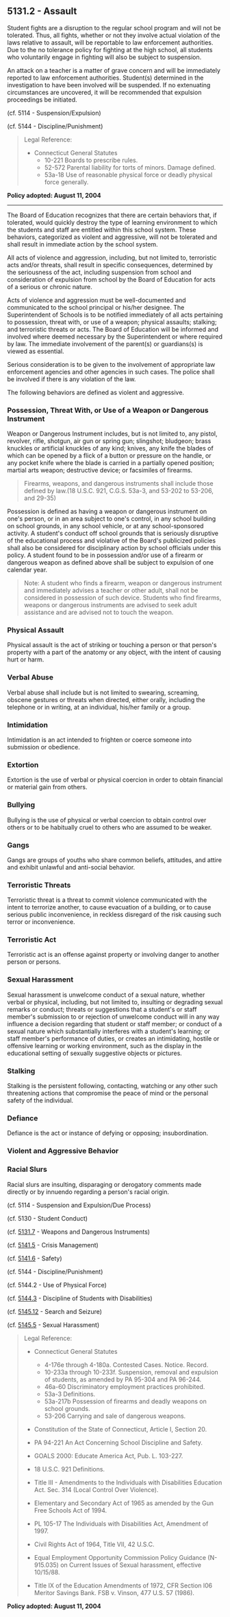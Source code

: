 ## 5131.2 - Assault

Student fights are a disruption to the regular school program and will not be tolerated. Thus, all fights, whether or not they involve actual violation of the laws relative to assault, will be reportable to law enforcement authorities.  Due to the no tolerance policy for fighting at the high school, all students who voluntarily engage in fighting will also be subject to suspension.

An attack on a teacher is a matter of grave concern and will be immediately reported to law enforcement authorities.  Student\(s\) determined in the investigation to have been involved will be suspended. If no extenuating circumstances are uncovered, it will be recommended that expulsion proceedings be initiated.

\(cf. 5114 - Suspension\/Expulsion\)

\(cf. 5144 - Discipline\/Punishment\)

> Legal Reference:
> 
> * Connecticut General Statutes
>   * 10-221 Boards to prescribe rules.
>   * 52-572 Parental liability for torts of minors. Damage defined.
>   * 53a-18 Use of reasonable physical force or deadly physical force generally.

**Policy adopted:  August 11, 2004**

---

The Board of Education recognizes that there are certain behaviors that, if tolerated, would quickly destroy the type of learning environment to which the students and staff are entitled within this school system. These behaviors, categorized as violent and aggressive, will not be tolerated and shall result in immediate action by the school system.

All acts of violence and aggression, including, but not limited to, terroristic acts and\/or threats, shall result in specific consequences, determined by the seriousness of the act, including suspension from school and consideration of expulsion from school by the Board of Education for acts of a serious or chronic nature.

Acts of violence and aggression must be well-documented and communicated to the school principal or his\/her designee. The Superintendent of Schools is to be notified immediately of all acts pertaining to possession, threat with, or use of a weapon; physical assaults; stalking; and terroristic threats or acts. The Board of Education will be informed and involved where deemed necessary by the Superintendent or where required by law. The immediate involvement of the parent\(s\) or guardians\(s\) is viewed as essential.

Serious consideration is to be given to the involvement of appropriate law enforcement agencies and other agencies in such cases. The police shall be involved if there is any violation of the law.

The following behaviors are defined as violent and aggressive.

### Possession, Threat With, or Use of a Weapon or Dangerous Instrument

Weapon or Dangerous Instrument includes, but is not limited to, any pistol, revolver, rifle, shotgun, air gun or spring gun; slingshot; bludgeon; brass knuckles or artificial knuckles of any kind; knives, any knife the blades of which can be opened by a flick of a button or pressure on the handle, or any pocket knife where the blade is carried in a partially opened position; martial arts weapon; destructive device; or facsimiles of firearms.

> Firearms, weapons, and dangerous instruments shall include those defined by law.\(18 U.S.C. 921, C.G.S. 53a-3, and 53-202 to 53-206, and 29-35\)

Possession is defined as having a weapon or dangerous instrument on one's person, or in an area subject to one's control, in any school building on school grounds, in any school vehicle, or at any school-sponsored activity. A student's conduct off school grounds that is seriously disruptive of the educational process and violative of the Board's publicized policies shall also be considered for disciplinary action by school officials under this policy. A student found to be in possession and\/or use of a firearm or dangerous weapon as defined above shall be subject to expulsion of one calendar year.

> Note:  A student who finds a firearm, weapon or dangerous instrument and immediately advises a teacher or other adult, shall not be considered in possession of such device. Students who find firearms, weapons or dangerous instruments are advised to seek adult assistance and are advised not to touch the weapon.

### Physical Assault

Physical assault is the act of striking or touching a person or that person's property with a part of the anatomy or any object, with the intent of causing hurt or harm.

### Verbal Abuse

Verbal abuse shall include but is not limited to swearing, screaming, obscene gestures or threats when directed, either orally, including the telephone or in writing, at an individual, his\/her family or a group.

### Intimidation

Intimidation is an act intended to frighten or coerce someone into submission or obedience.

### Extortion

Extortion is the use of verbal or physical coercion in order to obtain financial or material gain from others.

### Bullying

Bullying is the use of physical or verbal coercion to obtain control over others or to be habitually cruel to others who are assumed to be weaker.

### Gangs

Gangs are groups of youths who share common beliefs, attitudes, and attire and exhibit unlawful and anti-social behavior.

### Terroristic Threats

Terroristic threat is a threat to commit violence communicated with the intent to terrorize another, to cause evacuation of a building, or to cause serious public inconvenience, in reckless disregard of the risk causing such terror or inconvenience.

### Terroristic Act

Terroristic act is an offense against property or involving danger to another person or persons.

### Sexual Harassment

Sexual harassment is unwelcome conduct of a sexual nature, whether verbal or physical, including, but not limited to, insulting or degrading sexual remarks or conduct; threats or suggestions that a student's or staff member's submission to or rejection of unwelcome conduct will in any way influence a decision regarding that student or staff member; or conduct of a sexual nature which substantially interferes with a student's learning; or staff member's performance of duties, or creates an intimidating, hostile or offensive learning or working environment, such as the display in the educational setting of sexually suggestive objects or pictures.

### Stalking

Stalking is the persistent following, contacting, watching or any other such threatening actions that compromise the peace of mind or the personal safety of the individual.

### Defiance

Defiance is the act or instance of defying or opposing; insubordination.

### Violent and Aggressive Behavior

### Racial Slurs

Racial slurs are insulting, disparaging or derogatory comments made directly or by innuendo regarding a person's racial origin.

\(cf. 5114 - Suspension and Expulsion\/Due Process\)

\(cf. 5130 - Student Conduct\)

\(cf. [5131.7](/policies/5000/5131-7.md) - Weapons and Dangerous Instruments\)

\(cf. [5141.5](/policies/5000/5141-5.md) - Crisis Management\)

\(cf. [5141.6](/policies/5000/5141-6.md) - Safety\)

\(cf. 5144 - Discipline\/Punishment\)

\(cf. 5144.2 - Use of Physical Force\)

\(cf. [5144.3](/policies/5000/5144-3.md) - Discipline of Students with Disabilities\)

\(cf. [5145.12](/policies/5000/5145-12.md) - Search and Seizure\)

\(cf. [5145.5](/policies/5000/5145-5.md) - Sexual Harassment\)

> Legal Reference:
> 
> * Connecticut General Statutes
>   * 4-176e through 4-180a. Contested Cases. Notice. Record.
>   * 10-233a through 10-233f. Suspension, removal and expulsion of students, as amended by PA 95-304 and PA 96-244.
>   * 46a-60 Discriminatory employment practices prohibited.
>   * 53a-3 Definitions.
>   * 53a-217b Possession of firearms and deadly weapons on school grounds.
>   * 53-206 Carrying and sale of dangerous weapons.
> 
> * Constitution of the State of Connecticut, Article I, Section 20.
> * PA 94-221 An Act Concerning School Discipline and Safety.
> * GOALS 2000: Educate America Act, Pub. L. 103-227.
> * 18 U.S.C. 921 Definitions.
> * Title III - Amendments to the Individuals with Disabilities Education Act. Sec. 314 \(Local Control Over Violence\).
> * Elementary and Secondary Act of 1965 as amended by the Gun Free Schools Act of 1994.
> * PL 105-17 The Individuals with Disabilities Act, Amendment of 1997.
> * Civil Rights Act of 1964, Title VII, 42 U.S.C.
> * Equal Employment Opportunity Commission Policy Guidance \(N-915.035\) on Current Issues of Sexual harassment, effective 10\/15\/88.
> * Title IX of the Education Amendments of 1972, CFR Section l06 Meritor Savings Bank. FSB v. Vinson, 477 U.S. 57 \(1986\).

**Policy adopted:  August 11, 2004**

